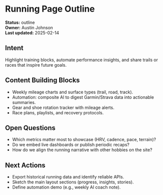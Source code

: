 # Running Page Outline

**Status:** outline  
**Owner:** Austin Johnson  
**Last updated:** 2025-02-14


## Intent
Highlight training blocks, automate performance insights, and share trails or races that inspire future goals.

## Content Building Blocks
- Weekly mileage charts and surface types (trail, road, track).
- Automation: composite AI to digest Garmin/Strava data into actionable summaries.
- Gear and shoe rotation tracker with mileage alerts.
- Race plans, playlists, and recovery protocols.

## Open Questions
- Which metrics matter most to showcase (HRV, cadence, pace, terrain)?
- Do we embed live dashboards or publish periodic recaps?
- How do we align the running narrative with other hobbies on the site?

## Next Actions
- Export historical running data and identify reliable APIs.
- Sketch the main layout sections (progress, insights, stories).
- Define automation demo (e.g., weekly AI coach note).